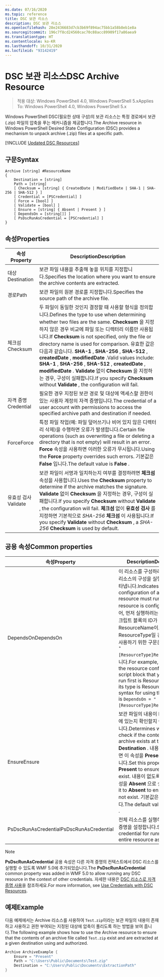```yaml
---
ms.date: 07/16/2020
ms.topic: reference
title: DSC 보관 리소스
description: DSC 보관 리소스
ms.openlocfilehash: 28e2436683d7cb3b69f894ac75bb1a58b8eb1e8a
ms.sourcegitcommit: 196c7f8cd24560cac70c88acc89909f17a86aea9
ms.translationtype: HT
ms.contentlocale: ko-KR
ms.lasthandoff: 10/31/2020
ms.locfileid: "93142419"
---
```

# <a name="dsc-archive-resource"></a><span data-ttu-id="8f57e-103">DSC 보관 리소스</span><span class="sxs-lookup"><span data-stu-id="8f57e-103">DSC Archive Resource</span></span>

> <span data-ttu-id="8f57e-104">적용 대상: Windows PowerShell 4.0, Windows PowerShell 5.x</span><span class="sxs-lookup"><span data-stu-id="8f57e-104">Applies To: Windows PowerShell 4.0, Windows PowerShell 5.x</span></span>

<span data-ttu-id="8f57e-105">Windows PowerShell DSC(필요한 상태 구성)의 보관 리소스는 특정 경로에서 보관(.zip) 파일의 압축을 푸는 메커니즘을 제공합니다.</span><span class="sxs-lookup"><span data-stu-id="8f57e-105">The Archive resource in Windows PowerShell Desired State Configuration (DSC) provides a mechanism to unpack archive (.zip) files at a specific path.</span></span>

[!INCLUDE [Updated DSC Resources](../../../../../includes/dsc-resources.md)]

## <a name="syntax"></a><span data-ttu-id="8f57e-106">구문</span><span class="sxs-lookup"><span data-stu-id="8f57e-106">Syntax</span></span>

```Syntax
Archive [string] #ResourceName
{
    Destination = [string]
    Path = [string]
    [ Checksum = [string] { CreatedDate | ModifiedDate | SHA-1 | SHA-256 | SHA-512 } ]
    [ Credential = [PSCredential] ]
    [ Force = [bool] ]
    [ Validate = [bool] ]
    [ Ensure = [string] { Absent | Present } ]
    [ DependsOn = [string[]] ]
    [ PsDscRunAsCredential = [PSCredential] ]
}
```

## <a name="properties"></a><span data-ttu-id="8f57e-107">속성</span><span class="sxs-lookup"><span data-stu-id="8f57e-107">Properties</span></span>

|<span data-ttu-id="8f57e-108">속성</span><span class="sxs-lookup"><span data-stu-id="8f57e-108">Property</span></span> |<span data-ttu-id="8f57e-109">Description</span><span class="sxs-lookup"><span data-stu-id="8f57e-109">Description</span></span> |
|---|---|
| <span data-ttu-id="8f57e-110">대상</span><span class="sxs-lookup"><span data-stu-id="8f57e-110">Destination</span></span> | <span data-ttu-id="8f57e-111">보관 파일 내용을 추출해 놓을 위치를 지정합니다.</span><span class="sxs-lookup"><span data-stu-id="8f57e-111">Specifies the location where you want to ensure the archive contents are extracted.</span></span> |
| <span data-ttu-id="8f57e-112">경로</span><span class="sxs-lookup"><span data-stu-id="8f57e-112">Path</span></span> | <span data-ttu-id="8f57e-113">보관 파일의 원본 경로를 지정합니다.</span><span class="sxs-lookup"><span data-stu-id="8f57e-113">Specifies the source path of the archive file.</span></span> |
| <span data-ttu-id="8f57e-114">체크섬</span><span class="sxs-lookup"><span data-stu-id="8f57e-114">Checksum</span></span> | <span data-ttu-id="8f57e-115">두 파일이 동일한 것인지 결정할 때 사용할 형식을 정의합니다.</span><span class="sxs-lookup"><span data-stu-id="8f57e-115">Defines the type to use when determining whether two files are the same.</span></span> <span data-ttu-id="8f57e-116">**Checksum** 을 지정하지 않은 경우 비교에 파일 또는 디렉터리 이름만 사용됩니다.</span><span class="sxs-lookup"><span data-stu-id="8f57e-116">If **Checksum** is not specified, only the file or directory name is used for comparison.</span></span> <span data-ttu-id="8f57e-117">유효한 값은 다음과 같습니다. **SHA-1** , **SHA-256** , **SHA-512** , **createdDate** , **modifiedDate** .</span><span class="sxs-lookup"><span data-stu-id="8f57e-117">Valid values include: **SHA-1** , **SHA-256** , **SHA-512** , **createdDate** , **modifiedDate** .</span></span> <span data-ttu-id="8f57e-118">**Validate** 없이 **Checksum** 을 지정하는 경우, 구성이 실패합니다.</span><span class="sxs-lookup"><span data-stu-id="8f57e-118">If you specify **Checksum** without **Validate** , the configuration will fail.</span></span> |
| <span data-ttu-id="8f57e-119">자격 증명</span><span class="sxs-lookup"><span data-stu-id="8f57e-119">Credential</span></span> | <span data-ttu-id="8f57e-120">필요한 경우 지정된 보관 경로 및 대상에 액세스할 권한이 있는 사용자 계정의 자격 증명입니다.</span><span class="sxs-lookup"><span data-stu-id="8f57e-120">The credential of a user account with permissions to access the specified archive path and destination if needed.</span></span> |
| <span data-ttu-id="8f57e-121">Force</span><span class="sxs-lookup"><span data-stu-id="8f57e-121">Force</span></span> | <span data-ttu-id="8f57e-122">특정 파일 작업(예: 파일 덮어쓰기나 비어 있지 않은 디렉터리 삭제)을 수행하면 오류가 발생합니다.</span><span class="sxs-lookup"><span data-stu-id="8f57e-122">Certain file operations (such as overwriting a file or deleting a directory that is not empty) will result in an error.</span></span> <span data-ttu-id="8f57e-123">**Force** 속성을 사용하면 이러한 오류가 무시됩니다.</span><span class="sxs-lookup"><span data-stu-id="8f57e-123">Using the **Force** property overrides such errors.</span></span> <span data-ttu-id="8f57e-124">기본값은 **False** 입니다.</span><span class="sxs-lookup"><span data-stu-id="8f57e-124">The default value is **False** .</span></span> |
| <span data-ttu-id="8f57e-125">유효성 검사</span><span class="sxs-lookup"><span data-stu-id="8f57e-125">Validate</span></span>| <span data-ttu-id="8f57e-126">보관 파일이 서명과 일치하는지 여부를 결정하려면 **체크섬** 속성을 사용합니다.</span><span class="sxs-lookup"><span data-stu-id="8f57e-126">Uses the **Checksum** property to determine if the archive matches the signature.</span></span> <span data-ttu-id="8f57e-127">**Validate** 없이 **Checksum** 을 지정하는 경우, 구성이 실패합니다.</span><span class="sxs-lookup"><span data-stu-id="8f57e-127">If you specify **Checksum** without **Validate** , the configuration will fail.</span></span> <span data-ttu-id="8f57e-128">**체크섬** 없이 **유효성 검사** 를 지정하면 기본적으로 _SHA-256_ **체크섬** 이 사용됩니다.</span><span class="sxs-lookup"><span data-stu-id="8f57e-128">If you specify **Validate** without **Checksum** , a _SHA-256_ **Checksum** is used by default.</span></span> |

## <a name="common-properties"></a><span data-ttu-id="8f57e-129">공용 속성</span><span class="sxs-lookup"><span data-stu-id="8f57e-129">Common properties</span></span>

|<span data-ttu-id="8f57e-130">속성</span><span class="sxs-lookup"><span data-stu-id="8f57e-130">Property</span></span> |<span data-ttu-id="8f57e-131">Description</span><span class="sxs-lookup"><span data-stu-id="8f57e-131">Description</span></span> |
|---|---|
|<span data-ttu-id="8f57e-132">DependsOn</span><span class="sxs-lookup"><span data-stu-id="8f57e-132">DependsOn</span></span> |<span data-ttu-id="8f57e-133">이 리소스를 구성하려면 먼저 다른 리소스의 구성을 실행해야 함을 나타냅니다.</span><span class="sxs-lookup"><span data-stu-id="8f57e-133">Indicates that the configuration of another resource must run before this resource is configured.</span></span> <span data-ttu-id="8f57e-134">예를 들어, 먼저 실행하려는 리소스 구성 스크립트 블록의 ID가 ResourceName이고 해당 형식이 ResourceType일 경우, 이 속성을 사용하기 위한 구문은 `DependsOn = "[ResourceType]ResourceName"`입니다.</span><span class="sxs-lookup"><span data-stu-id="8f57e-134">For example, if the ID of the resource configuration script block that you want to run first is ResourceName and its type is ResourceType, the syntax for using this property is `DependsOn = "[ResourceType]ResourceName"`.</span></span> |
|<span data-ttu-id="8f57e-135">Ensure</span><span class="sxs-lookup"><span data-stu-id="8f57e-135">Ensure</span></span> |<span data-ttu-id="8f57e-136">보관 파일의 내용이 **Destination** 에 있는지 확인할지 여부를 결정합니다.</span><span class="sxs-lookup"><span data-stu-id="8f57e-136">Determines whether to check if the content of the archive exists at the **Destination** .</span></span> <span data-ttu-id="8f57e-137">내용이 있도록 하려면 이 속성을 **Present** 으로 설정합니다.</span><span class="sxs-lookup"><span data-stu-id="8f57e-137">Set this property to **Present** to ensure the contents exist.</span></span> <span data-ttu-id="8f57e-138">내용이 없도록 하려면 이 속성을 **Absent** 으로 설정합니다.</span><span class="sxs-lookup"><span data-stu-id="8f57e-138">Set it to **Absent** to ensure they do not exist.</span></span> <span data-ttu-id="8f57e-139">기본값은 **Present** 입니다.</span><span class="sxs-lookup"><span data-stu-id="8f57e-139">The default value is **Present** .</span></span> |
|<span data-ttu-id="8f57e-140">PsDscRunAsCredential</span><span class="sxs-lookup"><span data-stu-id="8f57e-140">PsDscRunAsCredential</span></span> |<span data-ttu-id="8f57e-141">전체 리소스를 실행하기 위한 자격 증명을 설정합니다.</span><span class="sxs-lookup"><span data-stu-id="8f57e-141">Sets the credential for running the entire resource as.</span></span> |

> [!NOTE]
> <span data-ttu-id="8f57e-142">**PsDscRunAsCredential** 공용 속성은 다른 자격 증명의 컨텍스트에서 DSC 리소스를 실행할 수 있도록 WMF 5.0에 추가되었습니다.</span><span class="sxs-lookup"><span data-stu-id="8f57e-142">The **PsDscRunAsCredential** common property was added in WMF 5.0 to allow running any DSC resource in the context of other credentials.</span></span> <span data-ttu-id="8f57e-143">자세한 내용은 [ DSC 리소스로 자격 증명 사용](../../../configurations/runasuser.md)을 참조하세요.</span><span class="sxs-lookup"><span data-stu-id="8f57e-143">For more information, see [Use Credentials with DSC Resources](../../../configurations/runasuser.md).</span></span>

## <a name="example"></a><span data-ttu-id="8f57e-144">예제</span><span class="sxs-lookup"><span data-stu-id="8f57e-144">Example</span></span>

<span data-ttu-id="8f57e-145">다음 예제에서는 Archive 리소스를 사용하여 `Test.zip`이라는 보관 파일의 내용이 존재하고 사용하고 권한 부여되는 지정된 대상에 압축이 풀리도록 하는 방법을 보여 줍니다.</span><span class="sxs-lookup"><span data-stu-id="8f57e-145">The following example shows how to use the Archive resource to ensure that the contents of an archive file called `Test.zip` exist and are extracted at a given destination using and authorized.</span></span>

```powershell
Archive ArchiveExample {
    Ensure = "Present"
    Path = "C:\Users\Public\Documents\Test.zip"
    Destination = "C:\Users\Public\Documents\ExtractionPath"
}
```
